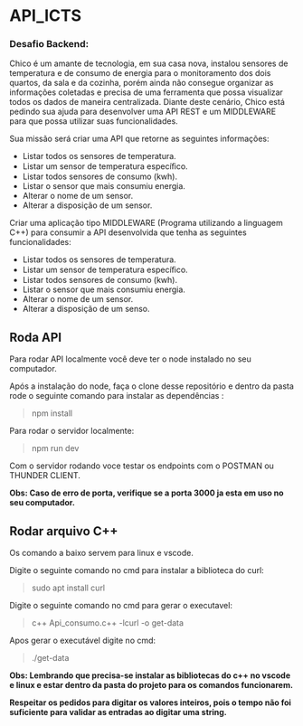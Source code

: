 # API_ICTS

### Desafio Backend:

Chico é um amante de tecnologia, em sua casa nova, instalou sensores de
temperatura e de consumo de energia para o monitoramento dos dois quartos,
da sala e da cozinha, porém ainda não consegue organizar as informações
coletadas e precisa de uma ferramenta que possa visualizar todos os dados de
maneira centralizada. Diante deste cenário, Chico está pedindo sua ajuda para
desenvolver uma API REST e um MIDDLEWARE para que possa utilizar suas
funcionalidades.

Sua missão será criar uma API que retorne as seguintes informações:

- Listar todos os sensores de temperatura.
- Listar um sensor de temperatura especíﬁco.
- Listar todos sensores de consumo (kwh).
- Listar o sensor que mais consumiu energia.
- Alterar o nome de um sensor.
- Alterar a disposição de um sensor.

Criar uma aplicação tipo MIDDLEWARE (Programa utilizando a linguagem C++)
para consumir a API desenvolvida que tenha as seguintes funcionalidades:


- Listar todos os sensores de temperatura.
- Listar um sensor de temperatura especíﬁco.
- Listar todos sensores de consumo (kwh).
- Listar o sensor que mais consumiu energia.
- Alterar o nome de um sensor.
- Alterar a disposição de um senso.

## Roda API

Para rodar API localmente você deve ter o node instalado no seu computador.

Após a instalação do node, faça o clone desse repositório e dentro da pasta rode o seguinte comando para instalar as dependências :

> npm install

Para rodar o servidor localmente:

> npm run dev

Com o servidor rodando voce testar os endpoints com o POSTMAN ou THUNDER CLIENT.

**Obs: Caso de erro de porta, verifique se a porta 3000 ja esta em uso no seu computador.**


## Rodar arquivo C++

Os comando a baixo servem para linux e vscode.

Digite o seguinte comando no cmd para instalar a biblioteca do curl:
> sudo apt install curl

Digite o seguinte comando no cmd para gerar o executavel:
> c++ Api_consumo.c++ -lcurl -o get-data

Apos gerar o executável digite no cmd:
> ./get-data 

**Obs: Lembrando que precisa-se instalar as bibliotecas do c++ no vscode e linux e estar dentro da pasta do projeto para os comandos funcionarem.**

**Respeitar os pedidos para digitar os valores inteiros, pois o tempo não foi suficiente para validar as entradas ao digitar uma string.**
